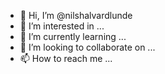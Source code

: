 - 👋 Hi, I’m @nilshalvardlunde
- 👀 I’m interested in ...
- 🌱 I’m currently learning ...
- 💞️ I’m looking to collaborate on ...
- 📫 How to reach me ...

<!---
nilshalvardlunde/nilshalvardlunde is a ✨ special ✨ repository because its `README.md` (this file) appears on your GitHub profile.
You can click the Preview link to take a look at your changes.
--->
